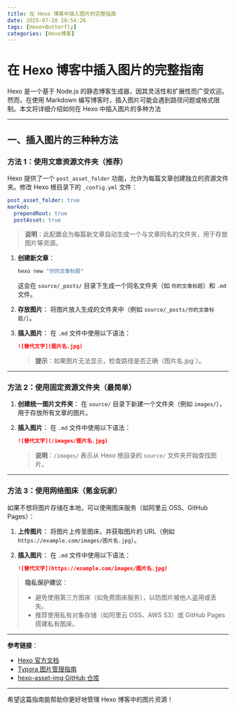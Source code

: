 ```yaml
---
title: 在 Hexo 博客中插入图片的完整指南
date: 2025-07-28 20:54:26
tags: [Hexo+Butterfly]  
categories: [Hexo博客]
---
```

# 在 Hexo 博客中插入图片的完整指南

Hexo 是一个基于 Node.js 的静态博客生成器，因其灵活性和扩展性而广受欢迎。然而，在使用 Markdown 编写博客时，插入图片可能会遇到路径问题或格式限制。本文将详细介绍如何在 Hexo 中插入图片的多种方法

---

## 一、插入图片的三种种方法

### 方法 1：使用文章资源文件夹（推荐）

Hexo 提供了一个 `post_asset_folder` 功能，允许为每篇文章创建独立的资源文件夹。修改 Hexo 根目录下的 `_config.yml` 文件：

```yaml
post_asset_folder: true
marked:
  prependRoot: true
  postAsset: true 
```

> **说明**：此配置会为每篇新文章自动生成一个与文章同名的文件夹，用于存放图片等资源。

1. **创建新文章**：

   ```bash
   hexo new "你的文章标题"
   ```

   这会在 `source/_posts/` 目录下生成一个同名文件夹（如 `你的文章标题`）和 `.md` 文件。

2. **存放图片**：
   将图片放入生成的文件夹中（例如 `source/_posts/你的文章标题/`）。

3. **插入图片**：
   在 `.md` 文件中使用以下语法：

   ```markdown
   ![替代文字](图片名.jpg)
   ```

   > **提示**：如果图片无法显示，检查路径是否正确（图片名.jpg`）。

---

### 方法 2：使用固定资源文件夹（最简单）

1. **创建统一图片文件夹**：
   在 `source/` 目录下新建一个文件夹（例如 `images/`），用于存放所有文章的图片。

2. **插入图片**：
   在 `.md` 文件中使用以下语法：

   ```markdown
   ![替代文字](/images/图片名.jpg)
   ```

   > **说明**：`/images/` 表示从 Hexo 根目录的 `source/` 文件夹开始查找图片。

---

### 方法 3：使用网络图床（氪金玩家）

如果不想将图片存储在本地，可以使用图床服务（如阿里云 OSS、GitHub Pages）：

1. **上传图片**：
   将图片上传至图床，并获取图片的 URL（例如 `https://example.com/images/图片名.jpg`）。

2. **插入图片**：
   在 `.md` 文件中使用以下语法：

   ```markdown
   ![替代文字](https://example.com/images/图片名.jpg)
   ```

> **隐私保护建议**：  
>
> - 避免使用第三方图床（如免费图床服务），以防图片被他人盗用或丢失。  
> - 推荐使用私有对象存储（如阿里云 OSS、AWS S3）或 GitHub Pages 搭建私有图床。

---

**参考链接**：

- [Hexo 官方文档](https://hexo.io/)
- [Typora 图片管理指南](https://support.typora.io/Working-with-Images/)
- [hexo-asset-img GitHub 仓库](https://github.com/CodeFalling/hexo-asset-img)

---

希望这篇指南能帮助你更好地管理 Hexo 博客中的图片资源！